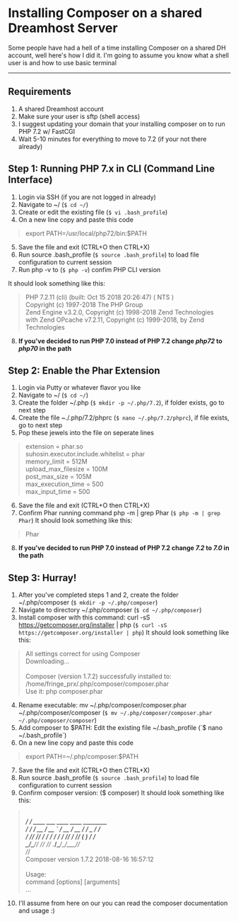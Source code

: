 Installing Composer on a shared Dreamhost Server
==========================
Some people have had a hell of a time installing Composer on a shared DH account, well here's how I did it. 
I'm going to assume you know what a shell user is and how to use basic terminal

-----------------------

Requirements
-------------------------
1. A shared Dreamhost account
2. Make sure your user is sftp (shell access)
3. I suggest updating your domain that your installing composer on to run PHP 7.2 w/ FastCGI
4. Wait 5-10 minutes for everything to move to 7.2 (if your not there already)


Step 1: Running PHP 7.x in CLI (Command Line Interface)
-------------------------

1. Login via SSH (if you are not logged in already)
2. Navigate to ~/ (`$ cd ~/`)
3. Create or edit the existing file (`$ vi .bash_profile`)
4. On a new line copy and paste this code
  > export PATH=/usr/local/php72/bin:$PATH

5. Save the file and exit (CTRL+O then CTRL+X)
6. Run source .bash_profile (`$ source .bash_profile`) to load file configuration to current session
7. Run php -v to (`$ php -v`) confim PHP CLI version

It should look something like this:
> PHP 7.2.11 (cli) (built: Oct 15 2018 20:26:47) ( NTS )<br/>
> Copyright (c) 1997-2018 The PHP Group<br/>
> Zend Engine v3.2.0, Copyright (c) 1998-2018 Zend Technologies<br/>
>     with Zend OPcache v7.2.11, Copyright (c) 1999-2018, by Zend Technologies<br/>

8. **If you've decided to run PHP 7.0 instead of PHP 7.2 change *php72* to *php70* in the path**

Step 2: Enable the Phar Extension
-------------------------

1. Login via Putty or whatever flavor you like
2. Navigate to ~/ (`$ cd ~/`)
3. Create the folder ~/.php (`$ mkdir -p ~/.php/7.2`), if folder exists, go to next step
4. Create the file ~./.php/7.2/phprc (`$ nano ~/.php/7.2/phprc`), if file exists, go to next step
5. Pop these jewels into the file on seperate lines
 > extension = phar.so<br />
 > suhosin.executor.include.whitelist = phar<br />
 > memory_limit = 512M<br />
 > upload_max_filesize = 100M<br />
 > post_max_size = 105M<br />
 > max_execution_time = 500<br />
 > max_input_time = 500<br />

6. Save the file and exit (CTRL+O then CTRL+X)
7. Confirm Phar running command php -m | grep Phar (`$ php -m | grep Phar`)
It should look something like this:
> Phar
8. **If you've decided to run PHP 7.0 instead of PHP 7.2 change *7.2* to *7.0* in the path**


Step 3: Hurray!
-------------------------
1. After you've completed steps 1 and 2, create the folder ~/.php/composer (`$ mkdir -p ~/.php/composer`)
2. Navigate to directory ~/.php/composer (`$ cd ~/.php/composer`)
3. Install composer with this command: curl -sS https://getcomposer.org/installer | php (`$ curl -sS https://getcomposer.org/installer | php`)
It should look something like this:
> All settings correct for using Composer<br/>
> Downloading...<br/>
> <br/>
> Composer (version 1.7.2) successfully installed to: /home/fringe_prx/.php/composer/composer.phar<br/>
> Use it: php composer.phar<br/>

4. Rename executable: mv ~/.php/composer/composer.phar ~/.php/composer/composer (`$ mv ~/.php/composer/composer.phar ~/.php/composer/composer`)
5. Add composer to $PATH: Edit the existing file ~/.bash_profile (`$ nano ~/.bash_profile`) 
6. On a new line copy and paste this code
  > export PATH=~/.php/composer:$PATH
7. Save the file and exit (CTRL+O then CTRL+X)
8. Run source .bash_profile (`$ source .bash_profile`) to load file configuration to current session
9. Confirm composer version: ($ composer)
It should look something like this:
>    ______<br/>
>   / ____/___  ____ ___  ____  ____  ________  _____<br/>
>  / /   / __ \/ __ `__ \/ __ \/ __ \/ ___/ _ \/ ___/<br/>
> / /___/ /_/ / / / / / / /_/ / /_/ (__  )  __/ /<br/>
> \____/\____/_/ /_/ /_/ .___/\____/____/\___/_/<br/>
>                     /_/<br/>
> Composer version 1.7.2 2018-08-16 16:57:12<br/>
> <br/>
> Usage:<br/>
>   command [options] [arguments]<br/>
> ...<br/>

10. I'll assume from here on our you can read the composer documentation and usage :)


